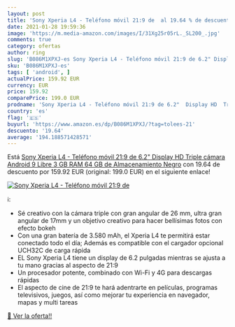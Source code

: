 ```yaml
---
layout: post
title: 'Sony Xperia L4 - Teléfono móvil 21:9 de  al 19.64 % de descuento'
date: 2021-01-28 19:59:36
image: 'https://m.media-amazon.com/images/I/31Xg25r05rL._SL200_.jpg'
comments: true
category: ofertas
author: ring
slug: 'B086M1XPXJ-es Sony Xperia L4 - Teléfono móvil 21:9 de 6.2" Display HD...'
sku: 'B086M1XPXJ-es'
tags: [ 'android', ]
actualPrice: 159.92 EUR
currency: EUR
price: 159.92
comparePrice: 199.0 EUR
prodname: 'Sony Xperia L4 - Teléfono móvil 21:9 de 6.2"  Display HD  Triple cámara  Android 9  Libre  3 GB RAM  64 GB de Almacenamiento   Negro'
country: 'es'
flag: '🇪🇸'
buyurl: 'https://www.amazon.es/dp/B086M1XPXJ/?tag=tolees-21'
descuento: '19.64'
average: '194.188571428571'
---
```


Está [Sony Xperia L4 - Teléfono móvil 21:9 de 6.2"  Display HD  Triple cámara  Android 9  Libre  3 GB RAM  64 GB de Almacenamiento   Negro](https://www.amazon.es/dp/B086M1XPXJ/?tag=tolees-21) con 19.64 de descuento por 159.92 EUR (original: 199.0 EUR) en el siguiente enlace!

[![Sony Xperia L4 - Teléfono móvil 21:9 de ](https://m.media-amazon.com/images/I/31Xg25r05rL._SL200_.jpg)](https://www.amazon.es/dp/B086M1XPXJ/?tag=tolees-21)

ℹ️:

- Sé creativo con la cámara triple con gran angular de 26 mm, ultra gran angular de 17mm y un objetivo creativo para hacer bellísimas fotos con efecto bokeh
- Con una gran batería de 3.580 mAh, el Xperia L4 te permitirá estar conectado todo el día; Además es compatible con el cargador opcional UCH32C de carga rápida
- EL Sony Xperia L4 tiene un display de 6.2 pulgadas mientras se ajusta a tu mano gracias al aspecto de 21:9
- Un procesador potente, combinado con Wi-Fi y 4G para descargas rápidas
- El aspecto de cine de 21:9 te hará adentrarte en películas, programas televisivos, juegos, así como mejorar tu experiencia en navegador, mapas y multi tareas

[🛒 Ver la oferta!!](https://www.amazon.es/dp/B086M1XPXJ/?tag=tolees-21)
